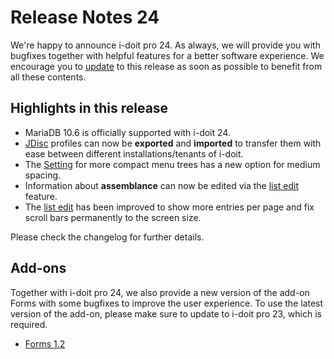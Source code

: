 # Release Notes 24

We're happy to announce i-doit pro 24. As always, we will provide you with bugfixes together with helpful features for a better software experience. We encourage you to [update](../../maintenance-and-operation/update.md) to this release as soon as possible to benefit from all these contents.

## Highlights in this release

* MariaDB 10.6 is officially supported with i-doit 24.
* [JDisc](../../consolidate-data/jdisc-discovery.md) profiles can now be **exported** and **imported** to transfer them with ease between different installations/tenants of i-doit.
* The [Setting](../../system-administration/administration/user-settings.md) for more compact menu trees has a new option for medium spacing.
* Information about **assemblance** can now be edited via the [list edit](../../efficient-documentation/list-editing.md) feature.
* The [list edit](../../efficient-documentation/list-editing.md) has been improved to show more entries per page and fix scroll bars permanently to the screen size.

Please check the changelog for further details.

## Add-ons

Together with i-doit pro 24, we also provide a new version of the add-on Forms with some bugfixes to improve the user experience. To use the latest version of the add-on, please make sure to update to i-doit pro 23, which is required.

* [Forms 1.2](../../i-doit-pro-add-ons/forms/index.md)
